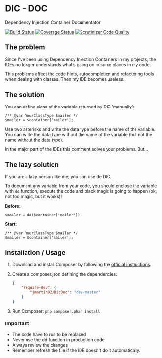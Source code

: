 DIC - DOC
=========

Dependency Injection Container Documentator

[![Build Status](https://travis-ci.org/jmartin82/DicDoc.svg?branch=master)](https://travis-ci.org/jmartin82/DicDoc) [![Coverage Status](https://coveralls.io/repos/github/jmartin82/DicDoc/badge.svg?branch=master)](https://coveralls.io/github/jmartin82/DicDoc?branch=master)
[![Scrutinizer Code Quality](https://scrutinizer-ci.com/g/jmartin82/DicDoc/badges/quality-score.png?b=master)](https://scrutinizer-ci.com/g/jmartin82/DicDoc/?branch=master)


The problem
-----------

Since I've been using Dependency Injection Containers in my projects, the IDEs no longer understands what’s going on in some places in my code.

This problems affect the code hints, autocompletion and refactoring tools when dealing with classes. Then my IDE becomes useless.


The solution
------------

You can define class of the variable returned by DIC 'manually':

```
/** @var YourClassType $mailer */
$mailer = $container['mailer'];
```

Use two asterisks and write the data type before the name of the variable. You can write the data type without the name of the variable (but not the name without the data type).

In the major part of the IDEs this comment solves your problems. But...


The lazy solution
-----------------

If you are a lazy person like me, you can use de DIC.

To document any variable from your code, you should enclose the variable with `dd` function, execute the code and black magic is going to happen (ok, not too magic, but it works)!

**Before:**

```
$mailer = dd($container['mailer']);
```

**Start:**

```
/** @var YourClassType $mailer */
$mailer = $container['mailer'];
```


Installation / Usage
--------------------

1. Download and install Composer by following the [official instructions](https://getcomposer.org/download/).
2. Create a composer.json defining the dependencies.

    ``` json
    {
        "require-dev": {
            "jmartin82/DicDoc": "dev-master"
        }
    }
    ```

3. Run Composer: `php composer.phar install`


### Important


* The code have to run to be replaced
* Never use the dd function in production code
* Always review the changes
* Remember refresh the file if the IDE doesn't do it automatically.
